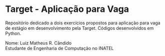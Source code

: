 # Target - Aplicação para Vaga
Repositório dedicado a dois exercícios propostos para aplicação para vaga de estágio em desenvolvimento pela Target. Códigos desenvolvidos em Python.

Nome: Luiz Matheus R. Cândido  
Estudante de Engenharia de Computação no INATEL
